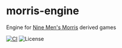 # morris-engine

Engine for [Nine Men's Morris](https://en.wikipedia.org/wiki/Nine_men%27s_morris) derived games

[![CI](https://github.com/konkerdotdev/morris-engine/actions/workflows/ci.yml/badge.svg)](https://github.com/konkerdotdev/morris-engine/actions/workflows/ci.yml)
![License](https://img.shields.io/github/license/konkerdotdev/morris-engine)
